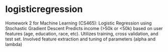 # logisticregression
Homework 2 for Machine Learning (CS465): Logistic Regression using Stochastic Gradient Descent
Predicts income (>50k or <50k) based on user features (age, education, race, etc).
Utilizes training, cross validation, and test set. 
Involved feature extraction and tuning of parameters (alpha and lambda)
